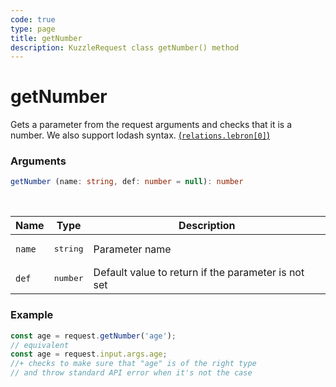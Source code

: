 ```yaml
---
code: true
type: page
title: getNumber
description: KuzzleRequest class getNumber() method
---
```


# getNumber

<SinceBadge version="2.11.0" />

Gets a parameter from the request arguments and checks that it is a number.
We also support lodash syntax. [(```relations.lebron[0]```)](https://lodash.com/docs/4.17.15#get)

### Arguments

```ts
getNumber (name: string, def: number = null): number
```

</br>

| Name   | Type              | Description    |
|--------|-------------------|----------------|
| `name` | <pre>string</pre> | Parameter name |
| `def` | <pre>number</pre> | Default value to return if the parameter is not set |


### Example

```ts
const age = request.getNumber('age');
// equivalent
const age = request.input.args.age;
//+ checks to make sure that "age" is of the right type
// and throw standard API error when it's not the case
```
